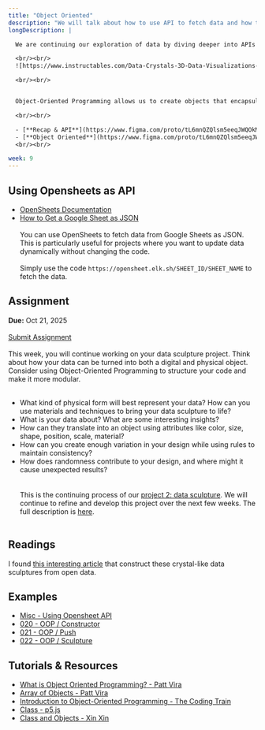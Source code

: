 ```yaml
---
title: "Object Oriented"
description: "We will talk about how to use API to fetch data and how to construct objects for better code organization."
longDescription: |

  We are continuing our exploration of data by diving deeper into APIs and how to fetch data from external sources. Additionally, we will introduce the concept of Object-Oriented Programming (OOP) to help organize our code better and make it more modular.

  <br/><br/>
  ![https://www.instructables.com/Data-Crystals-3D-Data-Visualizations-from-Open-Dat/](/weeks/crystal.png)

  <br/><br/>


  Object-Oriented Programming allows us to create objects that encapsulate data and behavior, making our code more reusable and easier to manage. We will discuss how this paradigm can be applied in our data sculpture projects.

  <br/><br/>

  - [**Recap & API**](https://www.figma.com/proto/tL6mnQZQlsm5eeqJWQOkM4/-Tech-A--Week-9?page-id=0%3A1&node-id=6005-52&viewport=36%2C2748%2C0.07&t=Cuxks3r1YSRmYazV-1&scaling=contain&content-scaling=fixed)
  - [**Object Oriented**](https://www.figma.com/proto/tL6mnQZQlsm5eeqJWQOkM4/-Tech-A--Week-9?page-id=0%3A1&node-id=16004-26&viewport=36%2C2748%2C0.07&t=Cuxks3r1YSRmYazV-1&scaling=contain&content-scaling=fixed)
  <br/><br/>

week: 9
---
```


## Using Opensheets as API

- [OpenSheets Documentation](https://opensheet.elk.sh/)
- [How to Get a Google Sheet as JSON](https://ben.page/google-sheets-json)
  <br/><br/>
  You can use OpenSheets to fetch data from Google Sheets as JSON. This is particularly useful for projects where you want to update data dynamically without changing the code.
  <br/><br/>
  Simply use the code `https://opensheet.elk.sh/SHEET_ID/SHEET_NAME` to fetch the data.

## Assignment

**Due:** Oct 21, 2025
<br/><br/>
<a class="btn-primary" href="https://forms.gle/Fev6UZQf8z8rzyUg9">Submit Assignment</a>
<br/><br/>
This week, you will continue working on your data sculpture project. Think about how your data can be turned into both a digital and physical object. Consider using Object-Oriented Programming to structure your code and make it more modular.
<br/><br/>

- What kind of physical form will best represent your data? How can you use materials and techniques to bring your data sculpture to life?
- What is your data about? What are some interesting insights?
- How can they translate into an object using attributes like color, size, shape, position, scale, material?
- How can you create enough variation in your design while using rules to maintain consistency?
- How does randomness contribute to your design, and where might it cause unexpected results?
  <br/><br/><br/>
  This is the continuing process of our [project 2: data sculpture](https://tech-a.designfuture.space/#module-2:-data-as-material). We will continue to refine and develop this project over the next few weeks. The full description is [here](https://tech-a.designfuture.space/#module-2:-data-as-material).
  <br/><br/>

## Readings

I found [this interesting article](https://www.instructables.com/Data-Crystals-3D-Data-Visualizations-from-Open-Dat/) that construct these crystal-like data sculptures from open data.

## Examples

- [Misc - Using Opensheet API](https://editor.p5js.org/munusshih/sketches/YLVJxXJ9z)
- [020 - OOP / Constructor](https://editor.p5js.org/munusshih/sketches/6rrEoPiQg)
- [021 - OOP / Push](https://editor.p5js.org/munusshih/sketches/rkWVkWcc4)
- [022 - OOP / Sculpture](https://editor.p5js.org/munusshih/sketches/DRykY8zYX)

## Tutorials & Resources

- [What is Object Oriented Programming? - Patt Vira](https://www.youtube.com/watch?v=qL7-i9lF88U)
- [Array of Objects - Patt Vira](https://www.youtube.com/watch?v=zdi2ZOSpBuM)
- [Introduction to Object-Oriented Programming - The Coding Train](https://www.youtube.com/watch?v=xG2Vbnv0wvg)
- [Class - p5.js](https://p5js.org/reference/p5/class/)
- [Class and Objects - Xin Xin](https://www.youtube.com/watch?v=JN0u2oW3RA0)
